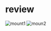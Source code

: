 # review
![mount1](https://user-images.githubusercontent.com/74331457/115226388-7980d600-a10f-11eb-915b-0a6ece6786e5.jpg)
![moun2](https://user-images.githubusercontent.com/74331457/115226395-7b4a9980-a10f-11eb-98dd-6c1b43a87c3c.jpg)
